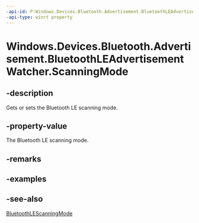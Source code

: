 ```yaml
---
-api-id: P:Windows.Devices.Bluetooth.Advertisement.BluetoothLEAdvertisementWatcher.ScanningMode
-api-type: winrt property
---
```


<!-- Property syntax
public Windows.Devices.Bluetooth.Advertisement.BluetoothLEScanningMode ScanningMode { get;  set; }
-->

# Windows.Devices.Bluetooth.Advertisement.BluetoothLEAdvertisementWatcher.ScanningMode

## -description
Gets or sets the Bluetooth LE scanning mode.

## -property-value
The Bluetooth LE scanning mode.

## -remarks

## -examples

## -see-also
[BluetoothLEScanningMode](bluetoothlescanningmode.md)